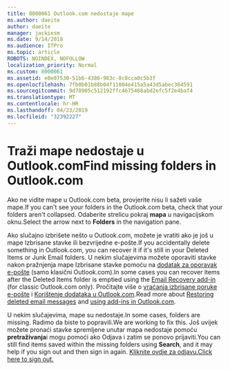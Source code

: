 ```yaml
---
title: 8000061 Outlook.com nedostaje mape
ms.author: daeite
author: daeite
manager: jackiesm
ms.date: 9/14/2018
ms.audience: ITPro
ms.topic: article
ROBOTS: NOINDEX, NOFOLLOW
localization_priority: Normal
ms.custom: 8000061
ms.assetid: e8e87530-51b6-4386-983c-8c8cca0c5b3f
ms.openlocfilehash: 7fb0b01b88b04f11804e415a5a43d5abec364591
ms.sourcegitcommit: 9d78905c512192ffc4675468abd2efc5f2e4baf4
ms.translationtype: MT
ms.contentlocale: hr-HR
ms.lasthandoff: 04/23/2019
ms.locfileid: "32392227"
---
```

# <a name="find-missing-folders-in-outlookcom"></a><span data-ttu-id="119e2-102">Traži mape nedostaje u Outlook.com</span><span class="sxs-lookup"><span data-stu-id="119e2-102">Find missing folders in Outlook.com</span></span>

<span data-ttu-id="119e2-103">Ako ne vidite mape u Outlook.com beta, provjerite nisu li sažeti vaše mape.</span><span class="sxs-lookup"><span data-stu-id="119e2-103">If you can't see your folders in the Outlook.com beta, check that your folders aren't collapsed.</span></span> <span data-ttu-id="119e2-104">Odaberite strelicu pokraj **mapa** u navigacijskom oknu.</span><span class="sxs-lookup"><span data-stu-id="119e2-104">Select the arrow next to **Folders** in the navigation pane.</span></span> 
  
<span data-ttu-id="119e2-105">Ako slučajno izbrišete nešto u Outlook.com, možete je vratiti ako je još u mape Izbrisane stavke ili bezvrijedne e-pošte.</span><span class="sxs-lookup"><span data-stu-id="119e2-105">If you accidentally delete something in Outlook.com, you can recover it if it's still in your Deleted Items or Junk Email folders.</span></span> <span data-ttu-id="119e2-106">U nekim slučajevima možete oporaviti stavke nakon pražnjenja mape Izbrisane stavke pomoću na [dodatak za oporavak e-pošte](https://appsource.microsoft.com/product/office/WA104380447) (samo klasični Outlook.com).</span><span class="sxs-lookup"><span data-stu-id="119e2-106">In some cases you can recover items after the Deleted Items folder is emptied using the [Email Recovery add-in](https://appsource.microsoft.com/product/office/WA104380447) (for classic Outlook.com only).</span></span> <span data-ttu-id="119e2-107">Pročitajte više o [vraćanja izbrisane poruke e-pošte](https://support.office.com/article/cf06ab1b-ae0b-418c-a4d9-4e895f83ed50) i [Korištenje dodataka u Outlook.com](https://support.office.com/article/a5672109-e4f3-4119-abea-72323e9653cf).</span><span class="sxs-lookup"><span data-stu-id="119e2-107">Read more about [Restoring deleted email messages](https://support.office.com/article/cf06ab1b-ae0b-418c-a4d9-4e895f83ed50) and [using add-ins in Outlook.com](https://support.office.com/article/a5672109-e4f3-4119-abea-72323e9653cf).</span></span>
  
<span data-ttu-id="119e2-108">U nekim slučajevima, mape su nedostaje.</span><span class="sxs-lookup"><span data-stu-id="119e2-108">In some cases, folders are missing.</span></span> <span data-ttu-id="119e2-109">Radimo da biste to popravili.</span><span class="sxs-lookup"><span data-stu-id="119e2-109">We are working to fix this.</span></span> <span data-ttu-id="119e2-110">Još uvijek možete pronaći stavke spremljene unutar mapa nedostaje pomoću **pretraživanja**i mogu pomoći ako Odjava i zatim se ponovo prijaviti.</span><span class="sxs-lookup"><span data-stu-id="119e2-110">You can still find items saved within the missing folders using **Search**, and it may help if you sign out and then sign in again.</span></span> [<span data-ttu-id="119e2-111">Kliknite ovdje za odjavu.</span><span class="sxs-lookup"><span data-stu-id="119e2-111">Click here to sign out.</span></span>](https://login.live.com/logout.srf)
  

